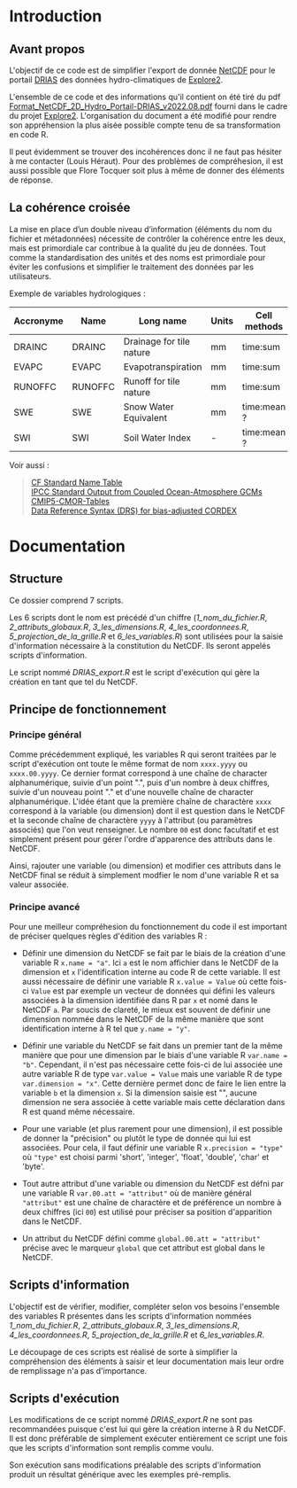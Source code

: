 # Introduction
## Avant propos
L'objectif de ce code est de simplifier l'export de donnée [NetCDF](https://fr.wikipedia.org/wiki/NetCDF) pour le portail [DRIAS](http://www.drias-climat.fr/accompagnement/sections/311) des données hydro-climatiques de [Explore2](https://professionnels.ofb.fr/fr/node/1244). 

L'ensemble de ce code et des informations qu'il contient on été tiré du pdf [Format_NetCDF_2D_Hydro_Portail-DRIAS_v2022.08.pdf](https://github.com/super-lou/Ex2D_toolbox/blob/main/resources/Format_NetCDF_2D_Hydro_Portail-DRIAS_v2022.08.pdf) fourni dans le cadre du projet [Explore2](https://professionnels.ofb.fr/fr/node/1244). L'organisation du document a été modifié pour rendre son appréhension la plus aisée possible compte tenu de sa transformation en code R.

Il peut évidemment se trouver des incohérences donc il ne faut pas hésiter à me contacter (Louis Héraut). Pour des problèmes de compréhesion, il est aussi possible que Flore Tocquer soit plus à même de donner des éléments de réponse.


## La cohérence croisée
La mise en place d’un double niveau d’information (éléments du nom
du fichier et métadonnées) nécessite de contrôler la cohérence entre
les deux, mais est primordiale car contribue à la qualité du jeu de
données. Tout comme la standardisation des unités et des noms est
primordiale pour éviter les confusions et simplifier le traitement
des données par les utilisateurs.

Exemple de variables hydrologiques :

| Accronyme | Name    | Long name                | Units  | Cell methods |
| --------- | ------- | -------------------------| ------ | ------------ |
| DRAINC    | DRAINC  | Drainage for tile nature | mm     | time:sum     |
| EVAPC     | EVAPC   | Evapotranspiration       | mm     | time:sum     |
| RUNOFFC   | RUNOFFC | Runoff for tile nature   | mm     | time:sum     |
| SWE       | SWE     | Snow Water Equivalent    | mm     | time:mean ?  |
| SWI       | SWI     | Soil Water Index         | -      | time:mean ?  |

Voir aussi :
> [CF Standard Name Table](http://cfconventions.org/Data/cf-standard-names/current/build/cf-standard-name-table.html)</br>
> [IPCC Standard Output from Coupled Ocean-Atmosphere GCMs]( https://pcmdi.llnl.gov/mips/cmip3/variableList.html)</br>
> [CMIP5-CMOR-Tables]( https://wcrp-cmip.github.io/WGCM_Infrastructure_Panel//cmor_and_mip_tables.html)</br>
> [Data Reference Syntax (DRS) for bias-adjusted CORDEX](http://is-enes-data.github.io/CORDEX_adjust_drs.pdf)</br>


# Documentation
## Structure
Ce dossier comprend 7 scripts.

Les 6 scripts dont le nom est précédé d'un chiffre (*1_nom_du_fichier.R*, *2_attributs_globaux.R*, *3_les_dimensions.R*, *4_les_coordonnees.R*, *5_projection_de_la_grille.R* et *6_les_variables.R*) sont utilisées pour la saisie d'information nécessaire à la constitution du NetCDF. Ils seront appelés scripts d'information.

Le script nommé *DRIAS_export.R* est le script d'exécution qui gère la création en tant que tel du NetCDF.


## Principe de fonctionnement
### Principe général
Comme précédemment expliqué, les variables R qui seront traitées par le script d'exécution ont toute le même format de nom `xxxx.yyyy` ou `xxxx.00.yyyy`. Ce dernier format correspond à une chaîne de character alphanumérique, suivie d'un point ".", puis d'un nombre à deux chiffres, suivie d'un nouveau point "." et d'une nouvelle chaîne de character alphanumérique. L'idée étant que la première chaîne de charactère `xxxx` correspond à la variable (ou dimension) dont il est question dans le NetCDF et la seconde chaîne de charactère `yyyy` à l'attribut (ou paramètres associés) que l'on veut renseigner. Le nombre `00` est donc facultatif et est simplement présent pour gérer l'ordre d'apparence des attributs dans le NetCDF.

Ainsi, rajouter une variable (ou dimension) et modifier ces attributs dans le NetCDF final se réduit à simplement modfier le nom d'une variable R et sa valeur associée.

### Principe avancé
Pour une meilleur compréhesion du fonctionnement du code il est important de préciser quelques règles d'édition des variables R :

* Définir une dimension du NetCDF se fait par le biais de la création d'une variable R `x.name = "a"`. Ici `a` est le nom affichier dans le NetCDF de la dimension et `x` l'identification interne au code R de cette variable. Il est aussi nécessaire de définir une variable R `x.value = Value` où cette fois-ci `Value` est par exemple un vecteur de données qui défini les valeurs associées à la dimension identifiée dans R par `x` et nomé dans le NetCDF `a`. Par soucis de clareté, le mieux est souvent de définir une dimension nommée dans le NetCDF de la même manière que sont identification interne à R tel que `y.name = "y"`.

* Définir une variable du NetCDF se fait dans un premier tant de la même manière que pour une dimension par le biais d'une variable R `var.name = "b"`. Cependant, il n'est pas nécessaire cette fois-ci de lui associée une autre variable R de type `var.value = Value` mais une variable R de type `var.dimension = "x"`. Cette dernière permet donc de faire le lien entre la variable `b` et la dimension `x`. Si la dimension saisie est "", aucune dimension ne sera associée à cette variable mais cette déclaration dans R est quand même nécessaire.

* Pour une variable (et plus rarement pour une dimension), il est possible de donner la "précision" ou plutôt le type de donnée qui lui est associées. Pour cela, il faut définir une variable R `x.precision = "type"` où `"type"` est choisi parmi 'short', 'integer', 'float', 'double', 'char' et 'byte'.

* Tout autre attribut d'une variable ou dimension du NetCDF est défni par une variable R `var.00.att = "attribut"` où de manière général `"attribut"` est une chaîne de charactère et de préférence un nombre à deux chiffres (ici `00`) est utilisé pour préciser sa position d'apparition dans le NetCDF.

* Un attribut du NetCDF défini comme `global.00.att = "attribut"` précise avec le marqueur `global` que cet attribut est global dans le NetCDF.


## Scripts d'information
L'objectif est de vérifier, modifier, compléter selon vos besoins l'ensemble des variables R présentes dans les scripts d'information nommées *1_nom_du_fichier.R*, *2_attributs_globaux.R*, *3_les_dimensions.R*, *4_les_coordonnees.R*, *5_projection_de_la_grille.R* et *6_les_variables.R*.

Le découpage de ces scripts est réalisé de sorte à simplifier la compréhension des éléments à saisir et leur documentation mais leur ordre de remplissage n'a pas d'importance. 


## Scripts d'exécution
Les modifications de ce script nommé *DRIAS_export.R* ne sont pas recommandées puisque c'est lui qui gère la création interne à R du NetCDF. Il est donc préférable de simplement exécuter entièrement ce script une fois que les scripts d'information sont remplis comme voulu.

Son exécution sans modifications préalable des scripts d'information produit un résultat générique avec les exemples pré-remplis.
